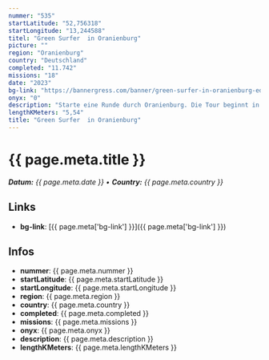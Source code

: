 ```yaml
---
nummer: "535"
startLatitude: "52,756318"
startLongitude: "13,244588"
titel: "Green Surfer  in Oranienburg"
picture: ""
region: "Oranienburg"
country: "Deutschland"
completed: "11.742"
missions: "18"
date: "2023"
bg-link: "https://bannergress.com/banner/green-surfer-in-oranienburg-edb1"
onyx: "0"
description: "Starte eine Runde durch Oranienburg. Die Tour beginnt in der Bernauer Straße"
lengthKMeters: "5,54"
title: "Green Surfer  in Oranienburg"
---
```


# {{ page.meta.title }}
_**Datum:** {{ page.meta.date }} • **Country:** {{ page.meta.country }}_

## Links
- **bg-link**: [{{ page.meta['bg-link'] }}]({{ page.meta['bg-link'] }})

## Infos
- **nummer**: {{ page.meta.nummer }}
- **startLatitude**: {{ page.meta.startLatitude }}
- **startLongitude**: {{ page.meta.startLongitude }}
- **region**: {{ page.meta.region }}
- **country**: {{ page.meta.country }}
- **completed**: {{ page.meta.completed }}
- **missions**: {{ page.meta.missions }}
- **onyx**: {{ page.meta.onyx }}
- **description**: {{ page.meta.description }}
- **lengthKMeters**: {{ page.meta.lengthKMeters }}

